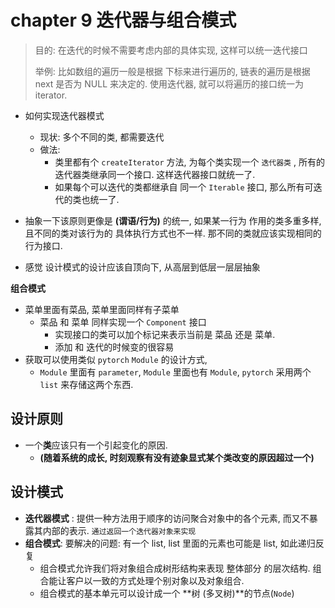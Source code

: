 # chapter  9 迭代器与组合模式

> 目的: 在迭代的时候不需要考虑内部的具体实现, 这样可以统一迭代接口
>
> 举例: 比如数组的遍历一般是根据 下标来进行遍历的, 链表的遍历是根据 next 是否为 NULL 来决定的. 使用迭代器, 就可以将遍历的接口统一为 iterator.



* 如何实现迭代器模式
  * 现状: 多个不同的类, 都需要迭代
  * 做法: 
    * 类里都有个 `createIterator` 方法, 为每个类实现一个 `迭代器类` , 所有的迭代器类继承同一个接口. 这样迭代器接口就统一了. 
    * 如果每个可以迭代的类都继承自 同一个 `Iterable` 接口, 那么所有可迭代的类也统一了.





* 抽象一下该原则更像是 **(谓语/行为)** 的统一, 如果某一行为 作用的类多重多样, 且不同的类对该行为的 具体执行方式也不一样. 那不同的类就应该实现相同的行为接口.
* 感觉 设计模式的设计应该自顶向下, 从高层到低层一层层抽象



**组合模式**

* 菜单里面有菜品, 菜单里面同样有子菜单
  * 菜品 和 菜单 同样实现一个 `Component` 接口
    * 实现接口的类可以加个标记来表示当前是 菜品 还是 菜单.
    * 添加 和 迭代的时候变的很容易
* 获取可以使用类似 `pytorch` `Module` 的设计方式, 
  * `Module` 里面有 `parameter`, `Module` 里面也有 `Module`, `pytorch` 采用两个 `list` 来存储这两个东西.



## 设计原则

* 一个**类**应该只有一个引起变化的原因. 
  * **(随着系统的成长, 时刻观察有没有迹象显式某个类改变的原因超过一个)**

## 设计模式

* **迭代器模式** : 提供一种方法用于顺序的访问聚合对象中的各个元素, 而又不暴露其内部的表示. `通过返回一个迭代器对象来实现`
* **组合模式**: 要解决的问题: 有一个 list, list 里面的元素也可能是 list, 如此递归反复
  * 组合模式允许我们将对象组合成树形结构来表现 整体部分 的层次结构. 组合能让客户以一致的方式处理个别对象以及对象组合.
  * 组合模式的基本单元可以设计成一个 **树 (多叉树)**的节点(`Node`) 